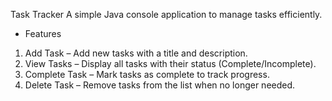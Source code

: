 Task Tracker
A simple Java console application to manage tasks efficiently.

* Features

1. Add Task – Add new tasks with a title and description.
2. View Tasks – Display all tasks with their status (Complete/Incomplete).
3. Complete Task – Mark tasks as complete to track progress.
4. Delete Task – Remove tasks from the list when no longer needed.

